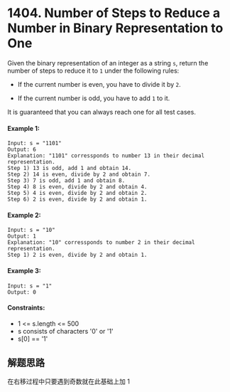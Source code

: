 # 1404. Number of Steps to Reduce a Number in Binary Representation to One

Given the binary representation of an integer as a string `s`, return the number of steps to reduce it to `1` under the following rules:

+ If the current number is even, you have to divide it by `2`.

+ If the current number is odd, you have to add `1` to it.

It is guaranteed that you can always reach one for all test cases.

 

#### Example 1:

```
Input: s = "1101"
Output: 6
Explanation: "1101" corressponds to number 13 in their decimal representation.
Step 1) 13 is odd, add 1 and obtain 14. 
Step 2) 14 is even, divide by 2 and obtain 7.
Step 3) 7 is odd, add 1 and obtain 8.
Step 4) 8 is even, divide by 2 and obtain 4.  
Step 5) 4 is even, divide by 2 and obtain 2. 
Step 6) 2 is even, divide by 2 and obtain 1.  
```

#### Example 2:

```
Input: s = "10"
Output: 1
Explanation: "10" corressponds to number 2 in their decimal representation.
Step 1) 2 is even, divide by 2 and obtain 1.  
```

#### Example 3:

```
Input: s = "1"
Output: 0
``` 

#### Constraints:

+ 1 <= s.length <= 500
+ s consists of characters '0' or '1'
+ s[0] == '1'

## 解题思路

在右移过程中只要遇到奇数就在此基础上加 1
